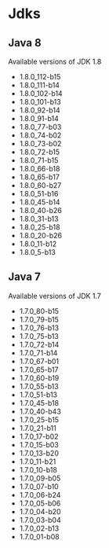 # Jdks

## Java 8

Available versions of JDK 1.8

- 1.8.0_112-b15
- 1.8.0_111-b14
- 1.8.0_102-b14
- 1.8.0_101-b13
- 1.8.0_92-b14
- 1.8.0_91-b14
- 1.8.0_77-b03
- 1.8.0_74-b02
- 1.8.0_73-b02
- 1.8.0_72-b15
- 1.8.0_71-b15
- 1.8.0_66-b18
- 1.8.0_65-b17
- 1.8.0_60-b27
- 1.8.0_51-b16
- 1.8.0_45-b14
- 1.8.0_40-b26
- 1.8.0_31-b13
- 1.8.0_25-b18
- 1.8.0_20-b26
- 1.8.0_11-b12
- 1.8.0_5-b13

## Java 7

Available versions of JDK 1.7

- 1.7.0_80-b15
- 1.7.0_79-b15
- 1.7.0_76-b13
- 1.7.0_75-b13
- 1.7.0_72-b14
- 1.7.0_71-b14
- 1.7.0_67-b01
- 1.7.0_65-b17
- 1.7.0_60-b19
- 1.7.0_55-b13
- 1.7.0_51-b13
- 1.7.0_45-b18
- 1.7.0_40-b43
- 1.7.0_25-b15
- 1.7.0_21-b11
- 1.7.0_17-b02
- 1.7.0_15-b03
- 1.7.0_13-b20
- 1.7.0_11-b21
- 1.7.0_10-b18
- 1.7.0_09-b05
- 1.7.0_07-b10
- 1.7.0_06-b24
- 1.7.0_05-b06
- 1.7.0_04-b20
- 1.7.0_03-b04
- 1.7.0_02-b13
- 1.7.0_01-b08
